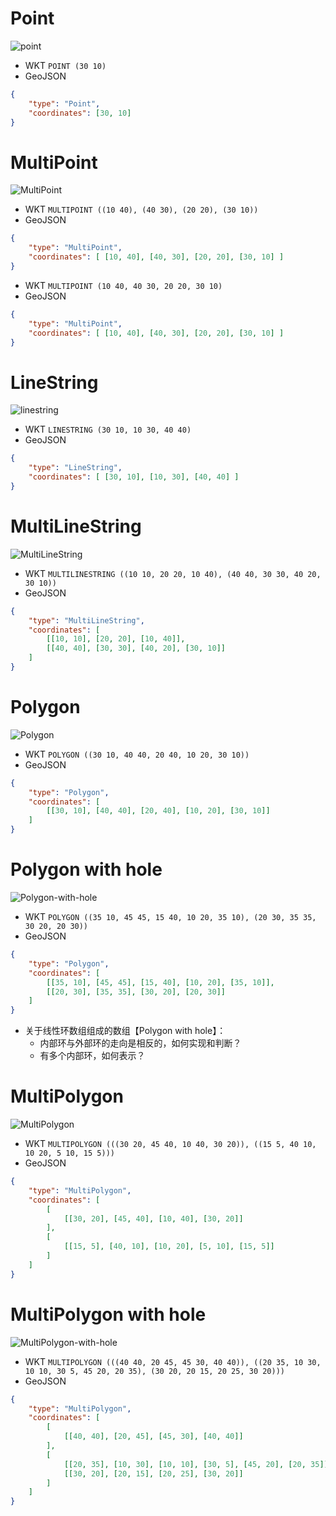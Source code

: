 # Point
![point](point.png)
- WKT
	`POINT (30 10)`
- GeoJSON
```json
{
	"type": "Point",
	"coordinates": [30, 10]
}
```

# MultiPoint
![MultiPoint](MultiPoint.png)
- WKT
	`MULTIPOINT ((10 40), (40 30), (20 20), (30 10))`
- GeoJSON
```json
{
	"type": "MultiPoint",
	"coordinates": [ [10, 40], [40, 30], [20, 20], [30, 10] ]
}
```


- WKT
	`MULTIPOINT (10 40, 40 30, 20 20, 30 10)`
- GeoJSON
```json
{
	"type": "MultiPoint",
	"coordinates": [ [10, 40], [40, 30], [20, 20], [30, 10] ]
}
```


# LineString
![linestring](linestring.png)
- WKT
	`LINESTRING (30 10, 10 30, 40 40)`
- GeoJSON
```json
{
	"type": "LineString",
	"coordinates": [ [30, 10], [10, 30], [40, 40] ]
}
```



# MultiLineString
![MultiLineString](MultiLineString.png)
- WKT
	`MULTILINESTRING ((10 10, 20 20, 10 40), (40 40, 30 30, 40 20, 30 10))`
- GeoJSON
```json
{
	"type": "MultiLineString",
	"coordinates": [
		[[10, 10], [20, 20], [10, 40]],
		[[40, 40], [30, 30], [40, 20], [30, 10]]
	]
}
```


# Polygon
![Polygon](Polygon.png)
- WKT
	`POLYGON ((30 10, 40 40, 20 40, 10 20, 30 10))`
- GeoJSON
```json
{
	"type": "Polygon",
	"coordinates": [
		[[30, 10], [40, 40], [20, 40], [10, 20], [30, 10]]
	]
}
```


# Polygon with hole
![Polygon-with-hole](Polygon-with-hole.png)
- WKT
	`POLYGON ((35 10, 45 45, 15 40, 10 20, 35 10), (20 30, 35 35, 30 20, 20 30))`
- GeoJSON
```json
{
	"type": "Polygon",
	"coordinates": [
		[[35, 10], [45, 45], [15, 40], [10, 20], [35, 10]],
		[[20, 30], [35, 35], [30, 20], [20, 30]] 
	]
}
```

- 关于线性环数组组成的数组【Polygon with hole】：
	- 内部环与外部环的走向是相反的，如何实现和判断？
	- 有多个内部环，如何表示？

# MultiPolygon
![MultiPolygon](MultiPolygon.png)
- WKT
	`MULTIPOLYGON (((30 20, 45 40, 10 40, 30 20)), ((15 5, 40 10, 10 20, 5 10, 15 5)))`
- GeoJSON
```json
{
	"type": "MultiPolygon",
	"coordinates": [
		[
			[[30, 20], [45, 40], [10, 40], [30, 20]]
		],
		[
			[[15, 5], [40, 10], [10, 20], [5, 10], [15, 5]]
		]
	]
}
```


# MultiPolygon with hole
![MultiPolygon-with-hole](MultiPolygon-with-hole.png)
- WKT
	`MULTIPOLYGON (((40 40, 20 45, 45 30, 40 40)), ((20 35, 10 30, 10 10, 30 5, 45 20, 20 35), (30 20, 20 15, 20 25, 30 20)))`
- GeoJSON
```json
{
	"type": "MultiPolygon",
	"coordinates": [
		[
			[[40, 40], [20, 45], [45, 30], [40, 40]]
		],
		[
			[[20, 35], [10, 30], [10, 10], [30, 5], [45, 20], [20, 35]],
			[[30, 20], [20, 15], [20, 25], [30, 20]] 
		]
	]
}
```



